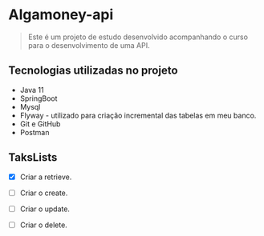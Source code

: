 # Algamoney-api

> Este é um projeto de estudo desenvolvido acompanhando o curso para o desenvolvimento de uma API.
## Tecnologias utilizadas no projeto
* Java 11
* SpringBoot
* Mysql
* Flyway - utilizado para criação incremental das tabelas em meu banco.
* Git e GitHub
* Postman

## TaksLists
- [x] Criar a retrieve.
- [ ] Criar o create.
- [ ] Criar o update.
- [ ] Criar o delete.

